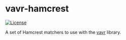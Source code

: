vavr-hamcrest
=============

[![License](https://img.shields.io/github/license/jsteenbeeke/vavr-hamcrest)](http://www.gnu.org/licenses/lgpl-3.0.html)


A set of Hamcrest matchers to use with the [vavr](https://vavr.io) library.
